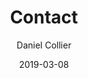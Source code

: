 ---
author: Daniel Collier
title: Contact
date: 2019-03-08
description: Contact Page
contact: true
---